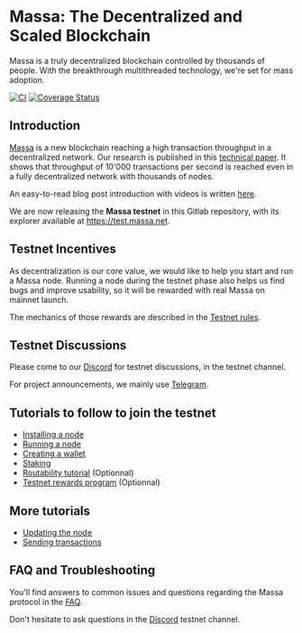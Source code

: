 # Massa: The Decentralized and Scaled Blockchain

Massa is a truly decentralized blockchain controlled by thousands of
people. With the breakthrough multithreaded technology, we're set for
mass adoption.

[![CI](https://github.com/massalabs/massa/actions/workflows/ci.yml/badge.svg?branch=main)](https://github.com/massalabs/massa/actions/workflows/ci.yml?query=branch%3Amain)
[![Coverage Status](https://coveralls.io/repos/github/massalabs/massa/badge.svg?branch=main)](https://coveralls.io/github/massalabs/massa?branch=main)

## Introduction

[Massa](https://massa.net) is a new blockchain reaching a high
transaction throughput in a decentralized network. Our research is
published in this [technical paper](https://arxiv.org/pdf/1803.09029).
It shows that throughput of 10'000 transactions per second is reached
even in a fully decentralized network with thousands of nodes.

An easy-to-read blog post introduction with videos is written
[here](https://massa.net/blog/post/0/).

We are now releasing the **Massa testnet** in this Gitlab repository,
with its explorer available at <https://test.massa.net>.

## Testnet Incentives

As decentralization is our core value, we would like to help you start
and run a Massa node. Running a node during the testnet phase also helps
us find bugs and improve usability, so it will be rewarded with real
Massa on mainnet launch.

The mechanics of those rewards are described in the [Testnet
rules](docs/testnet_rules.md).

## Testnet Discussions

Please come to our [Discord](https://discord.com/invite/TnsJQzXkRN) for
testnet discussions, in the testnet channel.

For project announcements, we mainly use
[Telegram](https://t.me/massanetwork).

## Tutorials to follow to join the testnet

-   [Installing a node](docs/install.md)
-   [Running a node](docs/run.md)
-   [Creating a wallet](docs/wallet.md)
-   [Staking](docs/staking.md)
-   [Routability tutorial](docs/routability.md) (Optionnal)
-   [Testnet rewards program](docs/testnet_rules.md) (Optionnal)

## More tutorials

-   [Updating the node](docs/Update.md)
-   [Sending transactions](docs/transaction.md)

## FAQ and Troubleshooting

You'll find answers to common issues and questions regarding the Massa
protocol in the [FAQ](docs/faq.md).

Don't hesitate to ask questions in the
[Discord](https://discord.com/invite/TnsJQzXkRN) testnet channel.
